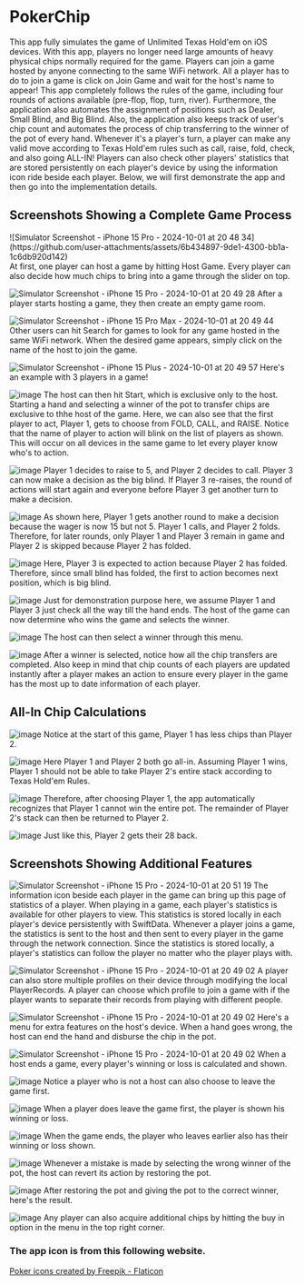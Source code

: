 # PokerChip
This app fully simulates the game of Unlimited Texas Hold'em on iOS devices. With this app, players no longer need large amounts of heavy physical chips normally required for the game. Players can join a game hosted by anyone connecting to the same WiFi network. All a player has to do to join a game is click on Join Game and wait for the host's name to appear! This app completely follows the rules of the game, including four rounds of actions available (pre-flop, flop, turn, river). Furthermore, the application also automates the assignment of positions such as Dealer, Small Blind, and Big Blind. Also, the application also keeps track of user's chip count and automates the process of chip transferring to the winner of the pot of every hand. Whenever it's a player's turn, a player can make any valid move according to Texas Hold'em rules such as call, raise, fold, check, and also going ALL-IN! Players can also check other players' statistics that are stored persistently on each player's device by using the information icon ride beside each player. Below, we will first demonstrate the app and then go into the implementation details.

## Screenshots Showing a Complete Game Process

<div width="48">
![Simulator Screenshot - iPhone 15 Pro - 2024-10-01 at 20 48 34](https://github.com/user-attachments/assets/6b434897-9de1-4300-bb1a-1c6db920d142)
</div>
At first, one player can host a game by hitting Host Game. Every player can also decide how much chips to bring into a game through the slider on top.

![Simulator Screenshot - iPhone 15 Pro - 2024-10-01 at 20 49 28](https://github.com/user-attachments/assets/27e138b8-b9b9-41d9-850f-2b6d1faf3c08)
After a player starts hosting a game, they then create an empty game room.

![Simulator Screenshot - iPhone 15 Pro Max - 2024-10-01 at 20 49 44](https://github.com/user-attachments/assets/476c8ea2-7932-4cc6-9692-e85139021375)
Other users can hit Search for games to look for any game hosted in the same WiFi network. When the desired game appears, simply click on the name of the host to join the game.

![Simulator Screenshot - iPhone 15 Plus - 2024-10-01 at 20 49 57](https://github.com/user-attachments/assets/555ff9ac-6fad-4712-8bb5-b05bd0f429c3)
Here's an example with 3 players in a game!

![image](https://github.com/user-attachments/assets/4a70105a-fa12-421d-b11b-b4a8816c9331)
The host can then hit Start, which is exclusive only to the host. Starting a hand and selecting a winner of the pot to transfer chips are exclusive to thhe host of the game.
Here, we can also see that the first player to act, Player 1, gets to choose from FOLD, CALL, and RAISE. Notice that the name of player to action will blink on the list of players as shown. This will occur on all devices in the same game to let every player know who's to action.

![image](https://github.com/user-attachments/assets/30ad212f-bc5b-4c78-b9bf-995b565b030c)
Player 1 decides to raise to 5, and Player 2 decides to call. Player 3 can now make a decision as the big blind. If Player 3 re-raises, the round of actions will start again and everyone before Player 3 get another turn to make a decision.

![image](https://github.com/user-attachments/assets/df16adcd-0d43-444b-aec4-cad6d646bf2b)
As shown here, Player 1 gets another round to make a decision because the wager is now 15 but not 5. Player 1 calls, and Player 2 folds. Therefore, for later rounds, only Player 1 and Player 3 remain in game and Player 2 is skipped because Player 2 has folded.

![image](https://github.com/user-attachments/assets/c97d098a-1011-4400-ba72-bd9e1a051bd8)
Here, Player 3 is expected to action because Player 2 has folded. Therefore, since small blind has folded, the first to action becomes next position, which is big blind.


![image](https://github.com/user-attachments/assets/29573e06-a43e-4b72-83f3-b0f9cf490792)
Just for demonstration purpose here, we assume Player 1 and Player 3 just check all the way till the hand ends. The host of the game can now determine who wins the game and selects the winner.

![image](https://github.com/user-attachments/assets/ab1ed8ac-d084-4aaa-9304-7772d2985ac7)
The host can then select a winner through this menu.

![image](https://github.com/user-attachments/assets/aadecad0-f137-4ab5-a09c-5d0195f00cc4)
After a winner is selected, notice how all the chip transfers are completed. Also keep in mind that chip counts of each players are updated instantly after a player makes an action to ensure every player in the game has the most up to date information of each player.


## All-In Chip Calculations
![image](https://github.com/user-attachments/assets/7f41a97d-2ac5-4af8-a0a6-4b5c0ab35987)
Notice at the start of this game, Player 1 has less chips than Player 2.

![image](https://github.com/user-attachments/assets/16c22626-1790-437c-ba68-c8aca91110f0)
Here Player 1 and Player 2 both go all-in. Assuming Player 1 wins, Player 1 should not be able to take Player 2's entire stack according to Texas Hold'em Rules.

![image](https://github.com/user-attachments/assets/a2b948bf-00b7-4d55-ae99-a82b65095e11)
Therefore, after choosing Player 1, the app automatically recognizes that Player 1 cannot win the entire pot. The remainder of Player 2's stack can then be returned to Player 2.

![image](https://github.com/user-attachments/assets/3d13a8fb-a53d-4d9b-bea4-efd4e473b86b)
Just like this, Player 2 gets their 28 back.


## Screenshots Showing Additional Features

![Simulator Screenshot - iPhone 15 Pro - 2024-10-01 at 20 51 19](https://github.com/user-attachments/assets/61b9d563-906f-4e74-a19e-ed91c5614899)
The information icon beside each player in the game can bring up this page of statistics of a player. When playing in a game, each player's statistics is available for other players to view. This statistics is stored locally in each player's device persistently with SwiftData. Whenever a player joins a game, the statistics is sent to the host and then sent to every player in the game through the network connection. Since the statistics is stored locally, a player's statistics can follow the player no matter who the player plays with.

![Simulator Screenshot - iPhone 15 Pro - 2024-10-01 at 20 49 02](https://github.com/user-attachments/assets/30348433-bc43-40f1-be49-0a4f22b2dfa2)
A player can also store multiple profiles on their device through modifying the local PlayerRecords. A player can choose which profile to join a game with if the player wants to separate their records from playing with different people.

![Simulator Screenshot - iPhone 15 Pro - 2024-10-01 at 20 49 02](https://github.com/user-attachments/assets/9d7ce24c-92eb-43e9-a6e7-78f7970bb22a)
Here's a menu for extra features on the host's device. When a hand goes wrong, the host can end the hand and disburse the chip in the pot.

![Simulator Screenshot - iPhone 15 Pro - 2024-10-01 at 20 49 02](https://github.com/user-attachments/assets/527137a4-5d72-4f58-ab3a-58ca3ef38a55)
When a host ends a game, every player's winning or loss is calculated and shown.

![image](https://github.com/user-attachments/assets/c1e82554-9628-41ff-b2f7-5fcf0e33e29d)
Notice a player who is not a host can also choose to leave the game first.

![image](https://github.com/user-attachments/assets/fc376364-a98e-4999-ae82-9670a7304239)
When a player does leave the game first, the player is shown his winning or loss.

![image](https://github.com/user-attachments/assets/50e335fa-cb19-429d-b7d0-1a5ec737fa2a)
When the game ends, the player who leaves earlier also has their winning or loss shown.

![image](https://github.com/user-attachments/assets/3f988f6a-41ac-460d-ae41-7f76a1f4f324)
Whenever a mistake is made by selecting the wrong winner of the pot, the host can revert its action by restoring the pot.

![image](https://github.com/user-attachments/assets/8078adb0-f97c-4985-94fb-de8daeb00380)
After restoring the pot and giving the pot to the correct winner, here's the result.

![image](https://github.com/user-attachments/assets/16d00249-f2c8-47b5-8712-b5a2b0ed63bd)
Any player can also acquire additional chips by hitting the buy in option in the menu in the top right corner.




### The app icon is from this following website.
<a href="https://www.flaticon.com/free-icons/poker" title="poker icons">Poker icons created by Freepik - Flaticon</a>
